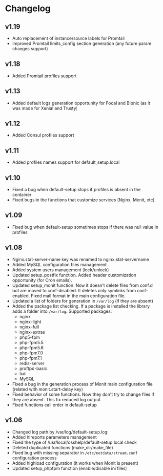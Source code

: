 # Changelog

## v1.19

* Auto replacement of instance/source labels for Promtail
* Improved Promtail limits_config section generation (any future param changes support)

## v1.18

* Added Promtail profiles support

## v1.13

* Added default logs generation opportunity for Focal and Bionic (as it was made for Xenial and Trusty)

## v1.12

* Added Consul profiles support

## v1.11

* Added profiles names support for default_setup.local

## v1.10

* Fixed a bug when default-setup stops if profiles is absent in the container
* Fixed bugs in the functions that customize services (Nginx, Monit, etc)

## v1.09

* Fixed bug when default-setup sometimes stops if there was null value in profiles

## v1.08

* Nginx.stat-server-name key was renamed to nginx.stat-servername
* Added MySQL configuration files management
* Added system users management (lock/unlock)
* Updated setup_postfix function. Added header customization opportunity (for Cron emails).
* Updated setup_monit function. Now it doesn't delete files from conf.d but are moved to conf-disabled. It deletes only symlinks from conf-enabled. Fixed mail format in the main configuration file.
* Updated a list of folders for generation in `/var/log` (if they are absent)
* Added the package list checking. If a package is installed the library adds a folder into `/var/log`. Supported packages:
  * nginx
  * nginx-light
  * nginx-full
  * nginx-extras
  * php5-fpm
  * php-fpm5.5
  * php-fpm5.6
  * php-fpm7.0
  * php-fpm7.1
  * redis-server
  * proftpd-basic
  * lxd
  * MySQL
* Fixed a bug in the generation process of Monit main configuration file (related with monit.start-delay key)
* Fixed behavior of some functions. Now they don't try to change files if they are absent. This fix reduced log output.
* Fixed functions call order in default-setup

## v1.06

* Changed log path by /var/log/default-setup.log
* Added hlreports parameters management
* Fixed the type of /usr/local/osshelp/default-setup.local check
* Deleted duplicated functions (make_dir/make_file)
* Fixed bug with missing separator in `/etc/netdata/stream.conf` configuration process
* Added highload configuration (it works when Monit is present)
* Updated setup_phpfpm function (enable/disable ini files)
